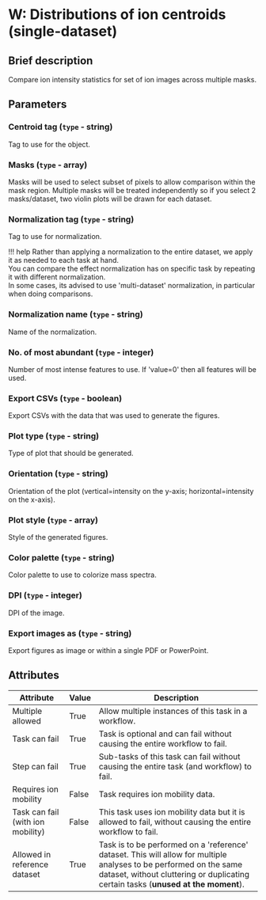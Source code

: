 # W: Distributions of ion centroids (single-dataset)

## Brief description
Compare ion intensity statistics for set of ion images across multiple masks.

## Parameters
### **Centroid tag** (`type` - string)

Tag to use for the object.

### **Masks** (`type` - array)

Masks will be used to select subset of pixels to allow comparison within the mask region.  Multiple masks will be treated independently so if you select 2 masks/dataset, two violin  plots will be drawn for each dataset.

### **Normalization tag** (`type` - string)

Tag to use for normalization.

!!! help
    Rather than applying a normalization to the entire dataset, we apply it as needed to each task at hand.<br> You can compare the effect normalization has on specific task by repeating it with different normalization.<br> In some cases, its advised to use 'multi-dataset' normalization, in particular when doing comparisons.
### **Normalization name** (`type` - string)

Name of the normalization.

### **No. of most abundant** (`type` - integer)

Number of most intense features to use. If 'value=0' then all features will be used.

### **Export CSVs** (`type` - boolean)

Export CSVs with the data that was used to generate the figures.

### **Plot type** (`type` - string)

Type of plot that should be generated.

### **Orientation** (`type` - string)

Orientation of the plot (vertical=intensity on the y-axis; horizontal=intensity on the x-axis).

### **Plot style** (`type` - array)

Style of the generated figures.

### **Color palette** (`type` - string)

Color palette to use to colorize mass spectra.

### **DPI** (`type` - integer)

DPI of the image.

### **Export images as** (`type` - string)

Export figures as image or within a single PDF or PowerPoint.








## Attributes
| Attribute                         | Value   | Description                                                                                                                                                                                              |
|-----------------------------------|---------|----------------------------------------------------------------------------------------------------------------------------------------------------------------------------------------------------------|
| Multiple allowed                  | True    | Allow multiple instances of this task in a workflow.                                                                                                                                                     |
| Task can fail                     | True    | Task is optional and can fail without causing the entire workflow to fail.                                                                                                                               |
| Step can fail                     | True    | Sub-tasks of this task can fail without causing the entire task (and workflow) to fail.                                                                                                                  |
| Requires ion mobility             | False   | Task requires ion mobility data.                                                                                                                                                                         |
| Task can fail (with ion mobility) | False   | This task uses ion mobility data but it is allowed to fail, without causing the entire workflow to fail.                                                                                                 |
| Allowed in reference dataset      | True    | Task is to be performed on a 'reference' dataset. This will allow for multiple analyses to be performed on the same dataset, without cluttering or duplicating certain tasks (**unused at the moment**). |